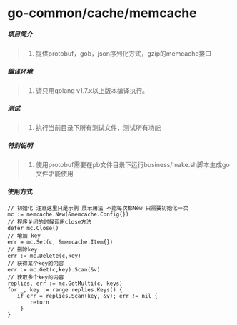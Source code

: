 # go-common/cache/memcache

##### 项目简介
> 1. 提供protobuf，gob，json序列化方式，gzip的memcache接口

##### 编译环境
> 1. 请只用golang v1.7.x以上版本编译执行。

##### 测试
> 1. 执行当前目录下所有测试文件，测试所有功能

##### 特别说明
> 1. 使用protobuf需要在pb文件目录下运行business/make.sh脚本生成go文件才能使用

#### 使用方式
```golang
// 初始化 注意这里只是示例 展示用法 不能每次都New 只需要初始化一次
mc := memcache.New(&memcache.Config{})
// 程序关闭的时候调用close方法
defer mc.Close()
// 增加 key
err = mc.Set(c, &memcache.Item{})
// 删除key
err := mc.Delete(c,key)
// 获得某个key的内容
err := mc.Get(c,key).Scan(&v)
// 获取多个key的内容
replies, err := mc.GetMulti(c, keys)
for _, key := range replies.Keys() {
   if err = replies.Scan(key, &v); err != nil {
       return 
    }
}
```